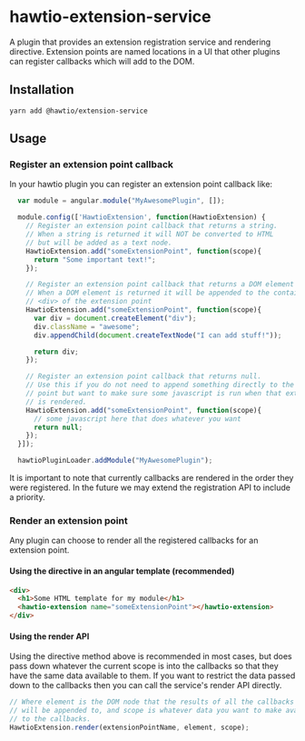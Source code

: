 # hawtio-extension-service

A plugin that provides an extension registration service and rendering directive.  Extension points are named locations in a UI that other plugins can register callbacks which will add to the DOM.

## Installation

```
yarn add @hawtio/extension-service
```

## Usage

### Register an extension point callback

In your hawtio plugin you can register an extension point callback like:

```javascript
  var module = angular.module("MyAwesomePlugin", []);

  module.config(['HawtioExtension', function(HawtioExtension) {
    // Register an extension point callback that returns a string.
    // When a string is returned it will NOT be converted to HTML
    // but will be added as a text node.
    HawtioExtension.add("someExtensionPoint", function(scope){
      return "Some important text!";
    });

    // Register an extension point callback that returns a DOM element
    // When a DOM element is returned it will be appended to the containing
    // <div> of the extension point
    HawtioExtension.add("someExtensionPoint", function(scope){
      var div = document.createElement("div");
      div.className = "awesome";
      div.appendChild(document.createTextNode("I can add stuff!"));

      return div;
    });

    // Register an extension point callback that returns null.
    // Use this if you do not need to append something directly to the extension
    // point but want to make sure some javascript is run when that extension point
    // is rendered.
    HawtioExtension.add("someExtensionPoint", function(scope){
      // some javascript here that does whatever you want
      return null;
    });
  }]);

  hawtioPluginLoader.addModule("MyAwesomePlugin");
```

It is important to note that currently callbacks are rendered in the order they were registered.  In the future we may extend the registration API to include a priority.

### Render an extension point

Any plugin can choose to render all the registered callbacks for an extension point.

#### Using the directive in an angular template (recommended)

```html
<div>
  <h1>Some HTML template for my module</h1>
  <hawtio-extension name="someExtensionPoint"></hawtio-extension>
</div>
```

#### Using the render API

Using the directive method above is recommended in most cases, but does pass down whatever
the current scope is into the callbacks so that they have the same data available to them.
If you want to restrict the data passed down to the callbacks then you can call the service's
render API directly.

```javascript
// Where element is the DOM node that the results of all the callbacks
// will be appended to, and scope is whatever data you want to make available
// to the callbacks.
HawtioExtension.render(extensionPointName, element, scope);
```

